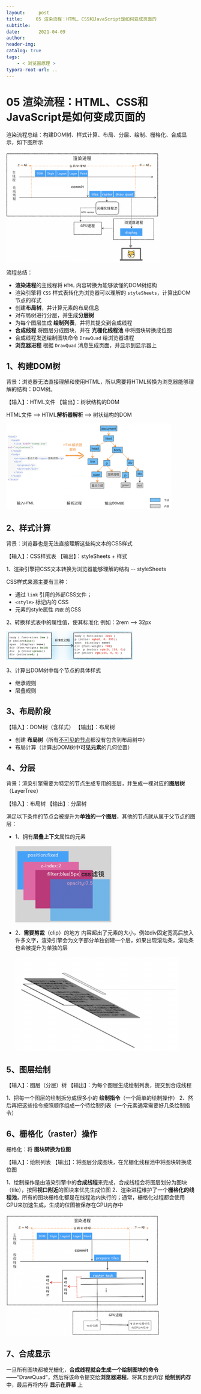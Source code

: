 ```yaml
---
layout:     post
title:     05 渲染流程：HTML、CSS和JavaScript是如何变成页面的
subtitle:  
date:       2021-04-09
author:     
header-img: 
catalog: true
tags:
    - < 浏览器原理 >
typora-root-url: ..
---
```



# 05 渲染流程：HTML、CSS和JavaScript是如何变成页面的

渲染流程总结：构建DOM树、样式计算、布局、分层、绘制、栅格化、合成显示，如下图所示

<img src="/../img/assets_2019/image-20210410135604001.png" alt="image-20210410135604001" style="zoom:40%;" />

流程总结：
-   **渲染进程**的主线程将 `HTML` 内容转换为能够读懂的DOM树结构
-   渲染引擎将 `CSS` 样式表转化为浏览器可以理解的 `styleSheets`，计算出DOM节点的样式
-   创建**布局树**，并计算元素的布局信息
-   对布局树进行分层，并生成**分层树**
-   为每个图层生成 **绘制列表**，并将其提交到合成线程
-   **合成线程** 将图层分成图块，并在 **光栅化线程池** 中将图块转换成位图
-   合成线程发送绘制图块命令 `DrawQuad` 给浏览器进程
-   **浏览器进程** 根据 `DrawQuad` 消息生成页面，并显示到显示器上


## 1、构建DOM树

背景：浏览器无法直接理解和使用HTML，所以需要将HTML转换为浏览器能够理解的结构：DOM树。

【输入】：HTML文件
【输出】：树状结构的DOM

HTML文件 --> HTML**解析器解析** --> 树状结构的DOM

<img src="/../img/assets_2019/image-20210410135738520.png" alt="image-20210410135604001" style="zoom:43%;" />



## 2、样式计算
背景：浏览器也是无法直接理解这些纯文本的CSS样式

【输入】：CSS样式表
【输出】：styleSheets + 样式

1、渲染引擎把CSS文本转换为浏览器能够理解的结构 -- styleSheets

CSS样式来源主要有三种：
-   通过 `link` 引用的外部CSS文件；
-   `<style>` 标记内的 CSS
-   元素的style属性 `内嵌` 的CSS

2、转换样式表中的属性值，使其标准化
例如：2rem --> 32px

<img src="/../img/assets_2019/image-20210410135810291.png" alt="image-20210410135810291" style="zoom:33%;" />

3、计算出DOM树中每个节点的具体样式

-   继承规则
-   层叠规则

## 3、布局阶段

【输入】：DOM树（含样式）
【输出】：布局树

-   创建 **布局树**（所有<u>不可见的节点</u>都没有包含到布局树中）
-   布局计算（计算出DOM树中**可见元素**的几何位置）

## 4、分层
背景：渲染引擎需要为特定的节点生成专用的图层，并生成一棵对应的**图层树**（LayerTree）

【输入】：布局树
【输出】：分层树

满足以下条件的节点会被提升为**单独的一个图层**，其他的节点就从属于父节点的图层：
- 1、拥有**层叠上下文**属性的元素

    <img src="/../img/assets_2019/image-20210410135850074.png" alt="image-20210410135850074" style="zoom:25%;" />

- 2、**需要剪裁**（clip）的地方
    内容超出了元素的大小，例如div固定宽高后放入许多文字，渲染引擎会为文字部分单独创建一个层，如果出现滚动条，滚动条也会被提升为单独的层

    <img src="/../img/assets_2019/image-20210410135912798.png" alt="image-20210410135912798" style="zoom:50%;" />


## 5、图层绘制

【输入】：图层（分层）树
【输出】：为每个图层生成绘制列表，提交到合成线程

1、把每一个图层的绘制拆分成很多小的 **绘制指令**（一个简单的绘制操作）
2、然后再把这些指令按照顺序组成一个待绘制列表（一个元素通常需要好几条绘制指令）

## 6、栅格化（raster）操作
栅格化：将 **图块转换为位图**

【输入】：绘制列表
【输出】：将图层分成图块，在光栅化线程池中将图块转换成位图

1、绘制操作是由渲染引擎中的**合成线程**来完成，合成线程会将图层划分为图块（tile），按照**视口附近**的图块来优先生成位图
2、渲染进程维护了一个**栅格化的线程池**，所有的图块栅格化都是在线程池内执行的；通常，栅格化过程都会使用GPU来加速生成，生成的位图被保存在GPU内存中

<img src="/../img/assets_2019/image-20210410140005169.png" alt="image-20210410140005169" style="zoom:40%;" />


## 7、合成显示

一旦所有图块都被光栅化，**合成线程就会生成一个绘制图块的命令**——“DrawQuad”，然后将该命令提交给**浏览器进程**，将其页面内容 **绘制到内存** 中，最后再将内存 **显示在屏幕** 上

